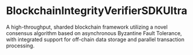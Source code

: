 # BlockchainIntegrityVerifierSDKUltra
A high-throughput, sharded blockchain framework utilizing a novel consensus algorithm based on asynchronous Byzantine Fault Tolerance, with integrated support for off-chain data storage and parallel transaction processing.
